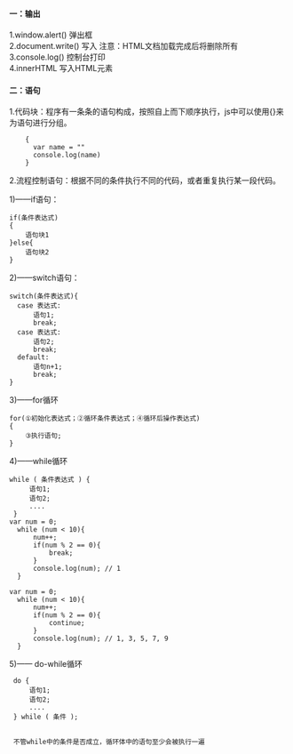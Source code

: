 #### 一：输出  
1.window.alert() 弹出框  
2.document.write() 写入 注意：HTML文档加载完成后将删除所有  
3.console.log() 控制台打印  
4.innerHTML 写入HTML元素  

#### 二：语句  
1.代码块：程序有一条条的语句构成，按照自上而下顺序执行，js中可以使用{}来为语句进行分组。  
```
    {
      var name = ""  
      console.log(name)  
    }  
```  
2.流程控制语句：根据不同的条件执行不同的代码，或者重复执行某一段代码。  

1)——if语句：  
```
if(条件表达式)
{
    语句块1
}else{
    语句块2
}
```  
2)——switch语句：  
```
switch(条件表达式){
  case 表达式:
      语句1;
      break;
  case 表达式:
      语句2; 
      break;
  default:
      语句n+1;
      break;
}
```  
3)——for循环
```
for(①初始化表达式；②循环条件表达式；④循环后操作表达式)
{
    ③执行语句;
}
```  
4)——while循环
```
while ( 条件表达式 ) {
     语句1;
     语句2;
     ....
 }
var num = 0;
  while (num < 10){
      num++;
      if(num % 2 == 0){
          break;
      }
      console.log(num); // 1
  }

var num = 0;
  while (num < 10){
      num++;
      if(num % 2 == 0){
          continue;
      }
      console.log(num); // 1, 3, 5, 7, 9
  }
```  
5)—— do-while循环  
```
 do {
     语句1;
     语句2;
     ....
 } while ( 条件 );  

 
 不管while中的条件是否成立，循环体中的语句至少会被执行一遍
```

